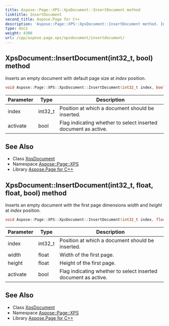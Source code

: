 ```yaml
---
title: Aspose::Page::XPS::XpsDocument::InsertDocument method
linktitle: InsertDocument
second_title: Aspose.Page for C++
description: 'Aspose::Page::XPS::XpsDocument::InsertDocument method. Inserts an empty document with default page size at index  position in C++.'
type: docs
weight: 4300
url: /cpp/aspose.page.xps/xpsdocument/insertdocument/
---
```

## XpsDocument::InsertDocument(int32_t, bool) method


Inserts an empty document with default page size at *index*  position.

```cpp
void Aspose::Page::XPS::XpsDocument::InsertDocument(int32_t index, bool activate=true)
```


| Parameter | Type | Description |
| --- | --- | --- |
| index | int32_t | Position at which a document should be inserted. |
| activate | bool | Flag indicating whether to select inserted document as active. |

## See Also

* Class [XpsDocument](../)
* Namespace [Aspose::Page::XPS](../../)
* Library [Aspose.Page for C++](../../../)
## XpsDocument::InsertDocument(int32_t, float, float, bool) method


Inserts an empty document with the first page dimensions *width*  and *height*  at *index*  position.

```cpp
void Aspose::Page::XPS::XpsDocument::InsertDocument(int32_t index, float width, float height, bool activate=true)
```


| Parameter | Type | Description |
| --- | --- | --- |
| index | int32_t | Position at which a document should be inserted. |
| width | float | Width of the first page. |
| height | float | Height of the first page. |
| activate | bool | Flag indicating whether to select inserted document as active. |

## See Also

* Class [XpsDocument](../)
* Namespace [Aspose::Page::XPS](../../)
* Library [Aspose.Page for C++](../../../)
